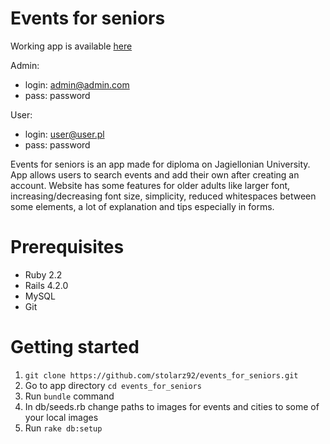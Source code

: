 # Events for seniors

Working app is available [here](http://leszczyna.wzks.uj.edu.pl/12_stolarski/events_for_seniors/)

Admin:
* login: admin@admin.com
* pass: password

User:
* login: user@user.pl
* pass: password

Events for seniors is an app made for diploma on Jagiellonian University.
App allows users to search events and add their own after creating an account.
Website has some features for older adults like larger font, increasing/decreasing font size,
simplicity, reduced whitespaces between some elements, a lot of explanation and tips
especially in forms.

# Prerequisites

* Ruby 2.2
* Rails 4.2.0
* MySQL
* Git

# Getting started

  1. `git clone https://github.com/stolarz92/events_for_seniors.git`
  2. Go to app directory `cd events_for_seniors`
  3. Run `bundle` command
  4. In db/seeds.rb change paths to images for events and cities to some of your local images
  5. Run `rake db:setup`


